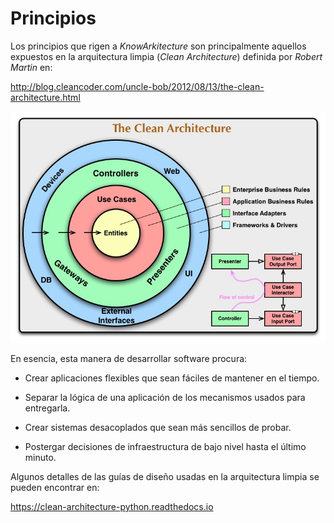 # Principios


Los principios que rigen a *KnowArkitecture* son principalmente aquellos
expuestos en la arquitectura limpia (*Clean Architecture*) definida por
*Robert Martin* en:

http://blog.cleancoder.com/uncle-bob/2012/08/13/the-clean-architecture.html

![ ](media/CleanArchitecture.jpg)

En esencia, esta manera de desarrollar software procura:

- Crear aplicaciones flexibles que sean fáciles de mantener en el tiempo.

- Separar la lógica de una aplicación de los mecanismos usados para entregarla.

- Crear sistemas desacoplados que sean más sencillos de probar.

- Postergar decisiones de infraestructura de bajo nivel hasta el último minuto.

Algunos detalles de las guías de diseño usadas en la arquitectura limpia se
pueden encontrar en:

https://clean-architecture-python.readthedocs.io
